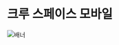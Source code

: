 # 크루 스페이스 모바일
![배너](https://user-images.githubusercontent.com/49540564/141690776-75bca6ec-d802-4aed-98f0-ec30ca441042.png)

